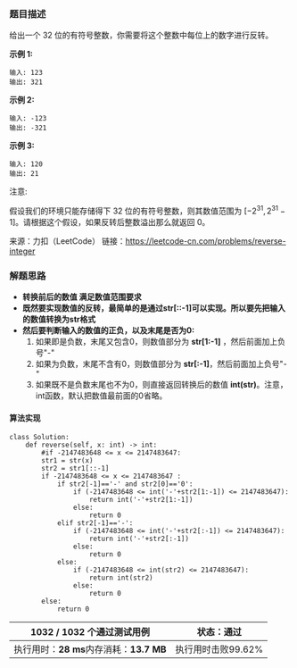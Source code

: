 
### 题目描述

给出一个 32 位的有符号整数，你需要将这个整数中每位上的数字进行反转。

**示例 1:**

```
输入: 123
输出: 321
```

 **示例 2:**

```
输入: -123
输出: -321
```

**示例 3:**

```
输入: 120
输出: 21
```

注意:

假设我们的环境只能存储得下 32 位的有符号整数，则其数值范围为 [$−2^{31},  2^{31} − 1$]。请根据这个假设，如果反转后整数溢出那么就返回 0。

来源：力扣（LeetCode）
链接：https://leetcode-cn.com/problems/reverse-integer

### 解题思路

- **转换前后的数值 满足数值范围要求**
- **既然要实现数值的反转，最简单的是通过str[::-1]可以实现。所以要先把输入的数值转换为str格式**
- **然后要判断输入的数值的正负，以及末尾是否为0:**
  1. 如果即是负数，末尾又包含0，则数值部分为 **str[1:-1]** ，然后前面加上负号"-"
  2. 如果为负数，末尾不含有0，则数值部分为 **str[:-1]**，然后前面加上负号"-"
  3. 如果既不是负数末尾也不为0，则直接返回转换后的数值 **int(str)**。注意，int函数，默认把数值最前面的0省略。



#### 算法实现

```
class Solution:
    def reverse(self, x: int) -> int:
        #if -2147483648 <= x <= 2147483647:
        str1 = str(x)
        str2 = str1[::-1]
        if -2147483648 <= x <= 2147483647 :
            if str2[-1]=='-' and str2[0]=='0':
                if (-2147483648 <= int('-'+str2[1:-1]) <= 2147483647):
                    return int('-'+str2[1:-1])
                else:
                    return 0
            elif str2[-1]=='-':
                if (-2147483648 <= int('-'+str2[:-1]) <= 2147483647):
                    return int('-'+str2[:-1])
                else:
                    return 0
            else:
                if (-2147483648 <= int(str2) <= 2147483647):
                    return int(str2)
                else:
                    return 0
        else:
            return 0
```

| **1032 / 1032** 个通过测试用例           | 状态：通过         |
| ---------------------------------------- | ------------------ |
| 执行用时：**28 ms**内存消耗：**13.7 MB** | 执行用时击败99.62% |

